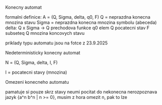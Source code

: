 Konecny automat

formalni definice: A = (Q, Sigma, delta, q0, F)
Q = neprazdna konecna mnozina stavu
Sigma = neprazdna konecna mnozina symbolu (abeceda)
delta: Q x Sigma -> Q prechodova funkce
q0 elem Q pocatecni stav
F subseteq Q mnozina koncovych stavu

priklady typu automatu jsou na fotce z 23.9.2025

Nedeterministicky konecny automat

N = (Q, Sigma, delta, I, F)

I = pocatecni stavy (mnozina)

Omezeni konecneho automatu

pamatuje si pouze skrz stavy
neumi pocitat do nekonecna
nerozpoznava jazyk {a^n b^n | n >= 0}, musim z hora omezit n, pak to lze